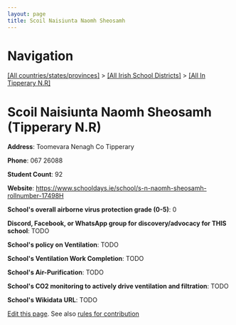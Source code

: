 ```yaml
---
layout: page
title: Scoil Naisiunta Naomh Sheosamh
---
```

# Navigation

[[All countries/states/provinces]](../../..) > [[All Irish School Districts]](../..) > [[All In Tipperary N.R]](..)

# Scoil Naisiunta Naomh Sheosamh (Tipperary N.R)

**Address**: Toomevara Nenagh Co Tipperary

**Phone**: 067 26088

**Student Count**: 92

**Website**: <https://www.schooldays.ie/school/s-n-naomh-sheosamh-rollnumber-17498H>

**School's overall airborne virus protection grade (0-5)**: 0

**Discord, Facebook, or WhatsApp group for discovery/advocacy for THIS school**: TODO

**School's policy on Ventilation**: TODO

**School's Ventilation Work Completion**: TODO

**School's Air-Purification**: TODO

**School's CO2 monitoring to actively drive ventilation and filtration**: TODO

**School's Wikidata URL**: TODO


[Edit this page](https://github.com/ventilate-schools/Ireland/edit/main/./Tipperary_N.R/Scoil_Naisiunta_Naomh_Sheosamh.md). See also [rules for contribution](../../../contribution-rules/)